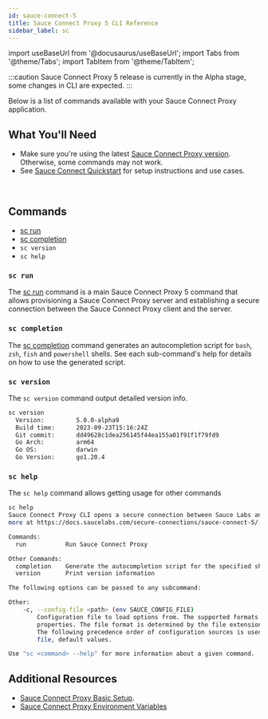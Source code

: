 ```yaml
---
id: sauce-connect-5
title: Sauce Connect Proxy 5 CLI Reference
sidebar_label: sc
---
```


import useBaseUrl from '@docusaurus/useBaseUrl';
import Tabs from '@theme/Tabs';
import TabItem from '@theme/TabItem';

:::caution
Sauce Connect Proxy 5 release is currently in the Alpha stage, some changes in CLI are expected.
:::

Below is a list of commands available with your Sauce Connect Proxy application.

## What You'll Need

- Make sure you're using the latest [Sauce Connect Proxy version](/secure-connections/sauce-connect-5/installation/). Otherwise, some commands may not work.
- See [Sauce Connect Quickstart](/secure-connections/sauce-connect-5/quickstart/) for setup instructions and use cases.

<br/>

## Commands

- [sc run](/dev/cli/sauce-connect-5/run/)
- [sc completion](/dev/cli/sauce-connect-5/completion/)
- `sc version`
- `sc help`

### `sc run`

The [sc run](/dev/cli/sauce-connect-5/run/) command is a main Sauce Connect Proxy 5 command that allows provisioning a Sauce Connect Proxy server and establishing a secure connection between the Sauce Connect Proxy client and the server.

### `sc completion`

The [sc completion](/dev/cli/sauce-connect-5/completion/) command generates an autocompletion script for `bash`, `zsh`, `fish` and `powershell` shells. See each sub-command's help for details on how to use the generated script.

### `sc version`

The `sc version` command output detailed version info.

```bash
sc version
  Version:         5.0.0-alpha9
  Build time:      2023-09-23T15:16:24Z
  Git commit:      dd49628c1dea256145f44ea155a01f91f1f79fd9
  Go Arch:         arm64
  Go OS:           darwin
  Go Version:      go1.20.4
```

### `sc help`

The `sc help` command allows getting usage for other commands

```bash
sc help
Sauce Connect Proxy CLI opens a secure connection between Sauce Labs and a locally hosted applications. You can learn
more at https://docs.saucelabs.com/secure-connections/sauce-connect-5/.

Commands:
  run           Run Sauce Connect Proxy

Other Commands:
  completion    Generate the autocompletion script for the specified shell
  version       Print version information

The following options can be passed to any subcommand:

Other:
    -c, --config-file <path> (env SAUCE_CONFIG_FILE)
        Configuration file to load options from. The supported formats are: JSON, YAML, TOML, HCL, and Java
        properties. The file format is determined by the file extension, if not specified the default format is YAML.
        The following precedence order of configuration sources is used: command flags, environment variables, config
        file, default values.

Use "sc <command> --help" for more information about a given command.
```

## Additional Resources

- [Sauce Connect Proxy Basic Setup](/secure-connections/sauce-connect-5/installation/).
- [Sauce Connect Proxy Environment Variables](/secure-connections/sauce-connect/setup-configuration/environment-variables/)

